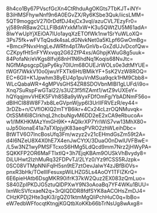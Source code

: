 8h4co1By67PVscfGcXn4CtRhduAgOKGts7TbKJT+iNY=
B3iHMSFhywNnf9n6A0EGvZX/Ry6KSbe3Quk/iicsLMM=
5QT9moggcV27l0rDdfDJ4xjCx3vqI/azuCVL7EzyFr0=
yj589nRBaw2CLLFlBdAYxkM1xW+K3u5QWtZU5M61adA=
8lwYwUpYjXEiOA7lUo1ayqXzETOfWk1nw1SrYuWLoXQ=
3Ps75fk+wFVTqQsdk4saLdGNvkNet0a5KLpf6GwOmBg=
+BmcxPNvxHngLeJWRfn4p17AvGnVb+GxZdUJvDcofQw=
CZKpyfHt5nFYWxvqq2G62ZfP4xs/AGhpjKWuG8g5uuk=
84PofaNr/eVKgs8Ifvj68nH1N6hdNq1Koqis68NvJtc=
NGfMApsgcpDjaPy6ky70IUm68OUEJrWOLs0e3dtMYUE=
tWGf7WkkV10o0jwuYFXTk6Ht/BMikYF+5sK2VzW8ROQ=
EC+6GlI+K1Jpwhm3ByEU4p1puVnMSua9qck1HM9Cbb8=
WLcQabaWR+4gMPVsGHS4ZR8SDOVbnMlBI1gLUFd/i9o=
Xnq7SuRspFwGTal22/s3UZ3f5fIZAmt1/wtZ9vUXEeY=
hQYqqjmvVHEK5FVh85Ba9yWyxFDfOmFg/YbADNmF56o=
dBlHCI88W8F7xb8LeGVpnWjyp6l3UrIIFRVEzR/ey44=
3rDZb+n/CVfIOKIQ2mTYB6ikr+4Cx24cLzrOQNMuvqk=
OtSSMI6l8CIrkhqL2hcbuNgvM6DD2eE2xCA9eRbucoA=
w1/lMKHKMAzYmGH9K++AQlkrXP7YrlWiS7vw13MhX80=
uJp50ionaE41a7aTXIpjyjK83aeqPVRO2zhWLeihDbc=
BtWTV6O7IncBosUfq3Fm/wzyz2v21cEHmdGsZm59t2A=
d4I6NZeU8X4X0hE7X4enJwCYtX/3DuaO0nDwlUVFBwE=
/L5w3NZ1wyPMSFTcxoS6HMg5LdQcd9mm7Nrz2jHWyPA=
SQKKFP2OR6MaFTlxtlQ+3h7EjqKBAm9OUSkVhBvydy8=
DiLUHwt2IzhMuRq32FDPvTJ/2LYz0/Yz9fCSS5RJzpk=
0SC08VTMpNNiFqlH5sn9tE7ztOevJalwY4zJBfBi0Vs=
pnxR3bHk/TOeIlIFesuxpWiLHZG5Ls4AoOY1TFIZKrQ=
6E6pieHAtb6DsgMKR90ifrK37kW2Quz2EX083zQmLuo=
S840ZpIPKDJG5ztuQlDPXwY9N3oAoaBq7YF4WKu1BUU=
IxnWcSVfcxaeN2q+3rQIQDDR8fdfSYK8aACOHsZmDJ4=
CHzKPDj2Hte3qKi3/gQZ01ktmMgQIiPchHuC0q+lbBo=
eW7edbWFfocqtKtngjKGQtbXoKKb66bTrNsUg8wAxg8=
